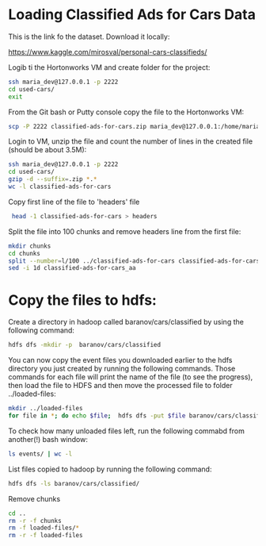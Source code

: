 # Loading Classified Ads for Cars Data

This is the link fo the dataset. Download it locally:

https://www.kaggle.com/mirosval/personal-cars-classifieds/

Logib ti the Hortonworks VM and create folder for the project:

```bash
ssh maria_dev@127.0.0.1 -p 2222
cd used-cars/
exit
```

From the Git bash or Putty console copy the file to the Hortonworks VM:

```bash
scp -P 2222 classified-ads-for-cars.zip maria_dev@127.0.0.1:/home/maria_dev/used-cars
```

Login to VM, unzip the file and count the number of lines in the created file (should be about 3.5M):

```bash
ssh maria_dev@127.0.0.1 -p 2222
cd used-cars/
gzip -d --suffix=.zip *.*
wc -l classified-ads-for-cars
```

Copy first line of the file to 'headers' file

```bash
 head -1 classified-ads-for-cars > headers
```

Split the file into 100 chunks and remove headers line from the first file:

```bash
mkdir chunks
cd chunks
split --number=l/100 ../classified-ads-for-cars classified-ads-for-cars_
sed -i 1d classified-ads-for-cars_aa
```

# Copy the files to hdfs: 

Create a directory in hadoop called baranov/cars/classified by using the following command: 
   
 ```bash
 hdfs dfs -mkdir -p  baranov/cars/classified
 ```

You can now copy the event files you downloaded earlier to the hdfs directory you just created by running the following commands. Those commands for each file will print the name of the file (to see the progress), then load the file to HDFS and then move the processed file to folder ../loaded-files:
 
```bash
mkdir ../loaded-files
for file in *; do echo $file;  hdfs dfs -put $file baranov/cars/classified/; mv $file -f ../loaded-files; done
```

To check how many unloaded files left, run the following commabd from another(!) bash window:

```bash
ls events/ | wc -l
```

List files copied to hadoop by running the following command: 

```bash
hdfs dfs -ls baranov/cars/classified/
```

Remove chunks

```bash
cd ..
rm -r -f chunks
rm -f loaded-files/*
rm -r -f loaded-files
```

